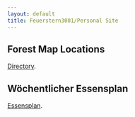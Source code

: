 ```yaml
---
layout: default
title: Feuerstern3001/Personal Site
---
```


## Forest Map Locations
[Directory](./forest.html).

## Wöchentlicher Essensplan
[Essensplan](./foodplan.html).

